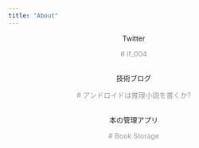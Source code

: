 ```yaml
---
title: "About"
---
```

<style type="text/css">
.content {
	text-align: center;
	margin-bottom:30px;
}
.social {}
.social a {
    color: #999999;
    text-decoration: none;
    padding: 0px 5px;
}
.social a:before {
  content: "#";
}
.social a:link{
    color: #999999;
}
.social a:visited{
    color: #999999;
}
.social a:hover{
    color: #999999;
}
.social a:active{
    color: #999999;
}
</style>

<div class="content social">
	<p>Twitter<i class="fab fa-twitter"></i></p>
	<a href="https://twitter.com/if_004" target="_blank">
		if_004
	</a>
</div>

<div class="content social">
	<p>技術ブログ</p>
	<a href="https://www.if-blog.site/" target="_blank">
		アンドロイドは推理小説を書くか?
	</a>
</div>

<div class="content social">
	<p>本の管理アプリ</p>
	<a href="https://bookstorage.edgwbs.net" target="_blank">
		Book Storage
	</a>
</div>

